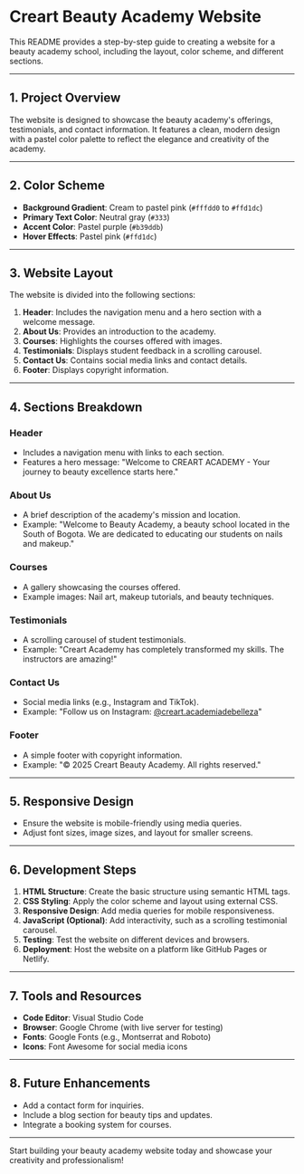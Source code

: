 # Creart Beauty Academy Website

This README provides a step-by-step guide to creating a website for a beauty academy school, including the layout, color scheme, and different sections.

---

## 1. **Project Overview**
The website is designed to showcase the beauty academy's offerings, testimonials, and contact information. It features a clean, modern design with a pastel color palette to reflect the elegance and creativity of the academy.

---

## 2. **Color Scheme**
- **Background Gradient**: Cream to pastel pink (`#fffdd0` to `#ffd1dc`)
- **Primary Text Color**: Neutral gray (`#333`)
- **Accent Color**: Pastel purple (`#b39ddb`)
- **Hover Effects**: Pastel pink (`#ffd1dc`)

---

## 3. **Website Layout**
The website is divided into the following sections:
1. **Header**: Includes the navigation menu and a hero section with a welcome message.
2. **About Us**: Provides an introduction to the academy.
3. **Courses**: Highlights the courses offered with images.
4. **Testimonials**: Displays student feedback in a scrolling carousel.
5. **Contact Us**: Contains social media links and contact details.
6. **Footer**: Displays copyright information.

---

## 4. **Sections Breakdown**

### **Header**
- Includes a navigation menu with links to each section.
- Features a hero message: "Welcome to CREART ACADEMY - Your journey to beauty excellence starts here."

### **About Us**
- A brief description of the academy's mission and location.
- Example: "Welcome to Beauty Academy, a beauty school located in the South of Bogota. We are dedicated to educating our students on nails and makeup."

### **Courses**
- A gallery showcasing the courses offered.
- Example images: Nail art, makeup tutorials, and beauty techniques.

### **Testimonials**
- A scrolling carousel of student testimonials.
- Example: "Creart Academy has completely transformed my skills. The instructors are amazing!"

### **Contact Us**
- Social media links (e.g., Instagram and TikTok).
- Example: "Follow us on Instagram: [@creart.academiadebelleza](https://www.instagram.com/creart.academiadebelleza/)"

### **Footer**
- A simple footer with copyright information.
- Example: "&copy; 2025 Creart Beauty Academy. All rights reserved."

---

## 5. **Responsive Design**
- Ensure the website is mobile-friendly using media queries.
- Adjust font sizes, image sizes, and layout for smaller screens.

---

## 6. **Development Steps**
1. **HTML Structure**: Create the basic structure using semantic HTML tags.
2. **CSS Styling**: Apply the color scheme and layout using external CSS.
3. **Responsive Design**: Add media queries for mobile responsiveness.
4. **JavaScript (Optional)**: Add interactivity, such as a scrolling testimonial carousel.
5. **Testing**: Test the website on different devices and browsers.
6. **Deployment**: Host the website on a platform like GitHub Pages or Netlify.

---

## 7. **Tools and Resources**
- **Code Editor**: Visual Studio Code
- **Browser**: Google Chrome (with live server for testing)
- **Fonts**: Google Fonts (e.g., Montserrat and Roboto)
- **Icons**: Font Awesome for social media icons

---

## 8. **Future Enhancements**
- Add a contact form for inquiries.
- Include a blog section for beauty tips and updates.
- Integrate a booking system for courses.

---

Start building your beauty academy website today and showcase your creativity and professionalism!
